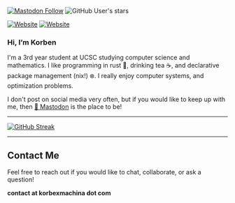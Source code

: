 <a href="https://mstdn.social/@korbexmachina"><img alt="Mastodon Follow" src="https://img.shields.io/mastodon/follow/111241682444252760?domain=https%3A%2F%2Fmstdn.social"></a>
![GitHub User's stars](https://img.shields.io/github/stars/korbexmachina)

<a href="https://korbexmachina.com"><img alt="Website" src="https://img.shields.io/website?url=https%3A%2F%2Fkorbexmachina.com&style=for-the-badge&logo=htmx"></a>
<a href="https://blog.korbexmachina.com"><img alt="Website" src="https://img.shields.io/website?url=https%3A%2F%2Fblog.korbexmachina.com&style=for-the-badge&logo=rss&label=blog"></a>

### Hi, I’m Korben

I'm a 3rd year student at UCSC studying computer science and mathematics.
I like programming in rust 🦀, drinking tea ☕, and declarative package management (nix!) ❄️.
I really enjoy computer systems, and optimization problems.

I don't post on social media very often, but if you would like to keep up with me, then [🦣 Mastodon](https://mstdn.social/@korbexmachina) is the place to be!

---

[![GitHub Streak](https://streak-stats.demolab.com?user=korbexmachina&theme=catppuccin-mocha&hide_border=true)](https://git.io/streak-stats)

---

## Contact Me

Feel free to reach out if you would like to chat, collaborate, or ask a question!

**contact at korbexmachina dot com**
